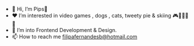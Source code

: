 - 👋 Hi, I’m Pips🦚
- ❤️ I’m interested in video games , dogs , cats, tweety pie & skiing  🎮🐶🐱🐥🎿
- 🌱 I’m into Frontend Development & Design.
- 📫 How to reach me filipafernandesb@hotmail.com

<!---
pipsies/pipsies is a ✨ special ✨ repository because its `README.md` (this file) appears on your GitHub profile.
You can click the Preview link to take a look at your changes.
--->
